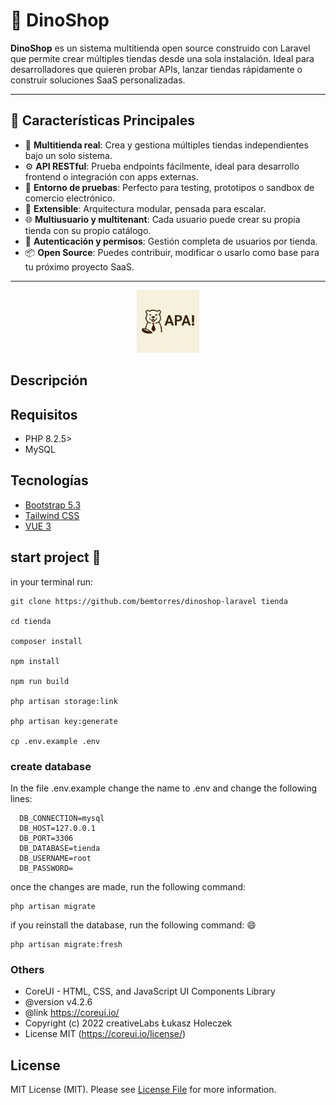 # 🦖 DinoShop

**DinoShop** es un sistema multitienda open source construido con Laravel que permite crear múltiples tiendas desde una sola instalación. Ideal para desarrolladores que quieren probar APIs, lanzar tiendas rápidamente o construir soluciones SaaS personalizadas.

---

## 🚀 Características Principales

- 🏪 **Multitienda real**: Crea y gestiona múltiples tiendas independientes bajo un solo sistema.
- ⚙️ **API RESTful**: Prueba endpoints fácilmente, ideal para desarrollo frontend o integración con apps externas.
- 🧪 **Entorno de pruebas**: Perfecto para testing, prototipos o sandbox de comercio electrónico.
- 🧩 **Extensible**: Arquitectura modular, pensada para escalar.
- 🌐 **Multiusuario y multitenant**: Cada usuario puede crear su propia tienda con su propio catálogo.
- 🔐 **Autenticación y permisos**: Gestión completa de usuarios por tienda.
- 📦 **Open Source**: Puedes contribuir, modificar o usarlo como base para tu próximo proyecto SaaS.

---

<center>
<img src="https://raw.githubusercontent.com/bemtorres/apa-store-laravel/refs/heads/master/public/logo.png" width="100px">
</center>

## Descripción


## Requisitos

- PHP 8.2.5>
- MySQL

## Tecnologías

- [Bootstrap 5.3](https://getbootstrap.com/docs/5.3/getting-started/introduction/)
- [Tailwind CSS](https://tailwindcss.com/docs/installation)
- [VUE 3](https://v3.vuejs.org/guide/introduction.html)

## start project 🚀

in your terminal run:

```shell
git clone https://github.com/bemtorres/dinoshop-laravel tienda

cd tienda

composer install

npm install

npm run build

php artisan storage:link

php artisan key:generate

cp .env.example .env

```
### create database

In the file .env.example change the name to .env and change the following lines:

```shell
  DB_CONNECTION=mysql
  DB_HOST=127.0.0.1
  DB_PORT=3306
  DB_DATABASE=tienda
  DB_USERNAME=root
  DB_PASSWORD=
```
once the changes are made, run the following command:

```shell
php artisan migrate
```

if you reinstall the database, run the following command: 😄

```shell
php artisan migrate:fresh
```

### Others

 * CoreUI - HTML, CSS, and JavaScript UI Components Library
 * @version v4.2.6
 * @link https://coreui.io/
 * Copyright (c) 2022 creativeLabs Łukasz Holeczek
 * License MIT  (https://coreui.io/license/)

## License
MIT License (MIT). Please see [License File](LICENSE.md) for more information.
